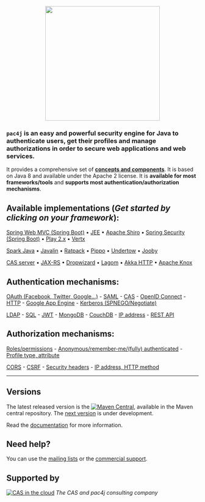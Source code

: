 <p align="center">
  <img src="https://pac4j.github.io/pac4j/img/logo.png" width="300" />
</p>

### `pac4j` is an easy and powerful security engine for Java to authenticate users, get their profiles and manage authorizations in order to secure web applications and web services.

It provides a comprehensive set of [**concepts and components**](http://www.pac4j.org/docs/main-concepts-and-components.html). It is based on Java 8 and available under the Apache 2 license. It is **available for most frameworks/tools** and **supports most authentication/authorization mechanisms**.

## Available implementations (*Get started by clicking on your framework*):

[Spring Web MVC (Spring Boot)](https://github.com/pac4j/spring-webmvc-pac4j)
&bull; [JEE](https://github.com/pac4j/j2e-pac4j)
&bull; [Apache Shiro](https://github.com/bujiio/buji-pac4j)
&bull; [Spring Security (Spring Boot)](https://github.com/pac4j/spring-security-pac4j)
&bull; [Play 2.x](https://github.com/pac4j/play-pac4j)
&bull; [Vertx](https://github.com/pac4j/vertx-pac4j)

[Spark Java](https://github.com/pac4j/spark-pac4j)
&bull; [Javalin](https://github.com/pac4j/javalin-pac4j)
&bull; [Ratpack](http://ratpack.io/manual/current/pac4j.html#pac4j)
&bull; [Pippo](http://www.pippo.ro/doc/security.html#pac4j-integration)
&bull; [Undertow](https://github.com/pac4j/undertow-pac4j)
&bull; [Jooby](http://jooby.org/doc/pac4j)

[CAS server](https://apereo.github.io/cas/5.3.x/integration/Delegate-Authentication.html)
&bull; [JAX-RS](https://github.com/pac4j/jax-rs-pac4j)
&bull; [Dropwizard](https://github.com/pac4j/dropwizard-pac4j)
&bull; [Lagom](https://github.com/pac4j/lagom-pac4j)
&bull; [Akka HTTP](https://github.com/StackVista/akka-http-pac4j)
&bull; [Apache Knox](http://knox.apache.org/books/knox-1-1-0/user-guide.html#Pac4j+Provider+-+CAS+/+OAuth+/+SAML+/+OpenID+Connect)

## Authentication mechanisms:

[OAuth (Facebook, Twitter, Google...)](http://www.pac4j.org/docs/clients/oauth.html) - [SAML](http://www.pac4j.org/docs/clients/saml.html) - [CAS](http://www.pac4j.org/docs/clients/cas.html) - [OpenID Connect](http://www.pac4j.org/docs/clients/openid-connect.html) - [HTTP](http://www.pac4j.org/docs/clients/http.html) - [Google App Engine](http://www.pac4j.org/docs/clients/google-app-engine.html) - [Kerberos (SPNEGO/Negotiate)](http://www.pac4j.org/docs/clients/kerberos.html)

[LDAP](http://www.pac4j.org/docs/authenticators/ldap.html) - [SQL](http://www.pac4j.org/docs/authenticators/sql.html) - [JWT](http://www.pac4j.org/docs/authenticators/jwt.html) - [MongoDB](http://www.pac4j.org/docs/authenticators/mongodb.html) - [CouchDB](http://www.pac4j.org/docs/authenticators/couchdb.html) - [IP address](http://www.pac4j.org/docs/authenticators/ip.html) - [REST API](http://www.pac4j.org/docs/authenticators/rest.html)

## Authorization mechanisms:

[Roles/permissions](http://www.pac4j.org/docs/authorizers/profile-authorizers.html#roles--permissions) - [Anonymous/remember-me/(fully) authenticated](http://www.pac4j.org/docs/authorizers/profile-authorizers.html#authentication-levels) - [Profile type, attribute](http://www.pac4j.org/docs/authorizers/profile-authorizers.html#others)

[CORS](http://www.pac4j.org/docs/authorizers/web-authorizers.html#cors) - [CSRF](http://www.pac4j.org/docs/authorizers/web-authorizers.html#csrf) - [Security headers](http://www.pac4j.org/docs/authorizers/web-authorizers.html#security-headers) - [IP address, HTTP method](http://www.pac4j.org/docs/authorizers/web-authorizers.html#others)

---

## Versions


The latest released version is the [![Maven Central](https://maven-badges.herokuapp.com/maven-central/org.pac4j/pac4j/badge.svg?style=flat)](https://maven-badges.herokuapp.com/maven-central/org.pac4j/pac4j), available in the Maven central repository.
The [next version](http://www.pac4j.org/docs/next-version.html) is under development.

Read the [documentation](http://www.pac4j.org/docs/index.html) for more information.


## Need help?

You can use the [mailing lists](http://www.pac4j.org/mailing-lists.html) or the [commercial support](http://www.pac4j.org/commercial-support.html).


## Supported by

[![CAS in the cloud](http://www.pac4j.org/img/logo-casinthecloud.png)](https://www.casinthecloud.com) *The CAS and pac4j consulting company*
